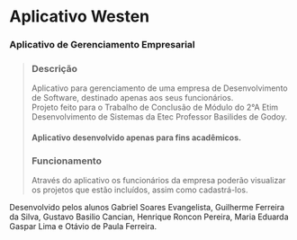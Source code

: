 # Aplicativo Westen
### Aplicativo de Gerenciamento Empresarial
>### Descrição
> Aplicativo para gerenciamento de uma empresa de Desenvolvimento de Software, destinado apenas aos seus funcionários.
> <br>
> Projeto feito para o Trabalho de Conclusão de Módulo do 2°A Etim Desenvolvimento de Sistemas da Etec Professor Basilides de Godoy.
>#### Aplicativo desenvolvido apenas para fins acadêmicos.
>### Funcionamento
> Através do aplicativo os funcionários da empresa poderão visualizar os projetos que estão incluídos, assim como cadastrá-los. 

Desenvolvido pelos alunos Gabriel Soares Evangelista, Guilherme Ferreira da Silva, Gustavo Basilio Cancian, Henrique Roncon Pereira, Maria Eduarda Gaspar Lima e Otávio de Paula Ferreira.
